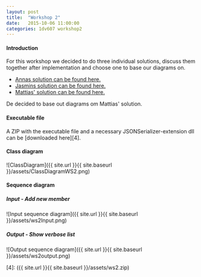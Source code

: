 ```yaml
---
layout: post
title:  "Workshop 2"
date:   2015-10-06 11:00:00
categories: 1dv607 workshop2
---
```


#### Introduction

For this workshop we decided to do three individual solutions, discuss them together after implementation and choose one to base our diagrams on. 

* [Annas solution can be found here.][1]
* [Jasmins solution can be found here.][2]
* [Mattias' solution can be found here.][3]

De decided to base out diagrams om Mattias' solution.

#### Executable file

A ZIP with the executable file and a necessary JSONSerializer-extension dll can be [downloaded here][4]. 

#### Class diagram

![ClassDiagram]({{ site.url }}{{ site.baseurl }}/assets/ClassDiagramWS2.png)

#### Sequence diagram

##### Input - Add new member

![Input sequence diagram]({{ site.url }}{{ site.baseurl }}/assets/ws2Input.png)

##### Output - Show verbose list

![Output sequence diagram]({{ site.url }}{{ site.baseurl }}/assets/ws2output.png)

[1]: https://github.com/Angamanga?tab=repositories
[2]: https://github.com/jb223cp/1DV607
[3]: https://github.com/mw222rs/1DV607-Workshop2-MemberRegistry
[4]: ({{ site.url }}{{ site.baseurl }}/assets/ws2.zip)